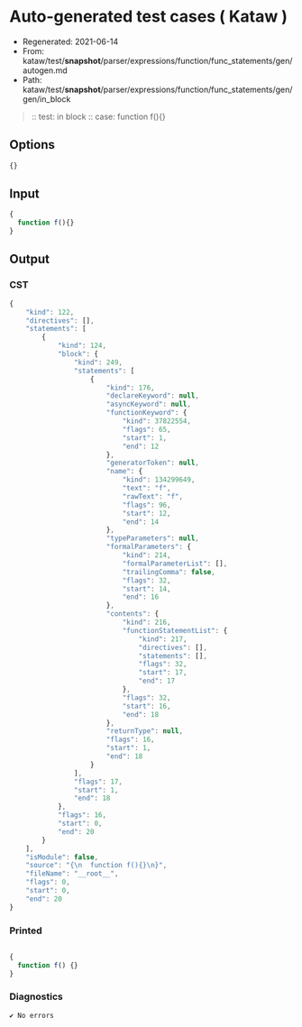 # Auto-generated test cases ( Kataw )
- Regenerated: 2021-06-14
- From: kataw/test/__snapshot__/parser/expressions/function/func_statements/gen/autogen.md
- Path: kataw/test/__snapshot__/parser/expressions/function/func_statements/gen/gen/in_block
> :: test: in block
> :: case: function f(){}
## Options

`````js
{}
`````
## Input

`````js
{
  function f(){}
}
`````
## Output

### CST

```javascript
{
    "kind": 122,
    "directives": [],
    "statements": [
        {
            "kind": 124,
            "block": {
                "kind": 249,
                "statements": [
                    {
                        "kind": 176,
                        "declareKeyword": null,
                        "asyncKeyword": null,
                        "functionKeyword": {
                            "kind": 37822554,
                            "flags": 65,
                            "start": 1,
                            "end": 12
                        },
                        "generatorToken": null,
                        "name": {
                            "kind": 134299649,
                            "text": "f",
                            "rawText": "f",
                            "flags": 96,
                            "start": 12,
                            "end": 14
                        },
                        "typeParameters": null,
                        "formalParameters": {
                            "kind": 214,
                            "formalParameterList": [],
                            "trailingComma": false,
                            "flags": 32,
                            "start": 14,
                            "end": 16
                        },
                        "contents": {
                            "kind": 216,
                            "functionStatementList": {
                                "kind": 217,
                                "directives": [],
                                "statements": [],
                                "flags": 32,
                                "start": 17,
                                "end": 17
                            },
                            "flags": 32,
                            "start": 16,
                            "end": 18
                        },
                        "returnType": null,
                        "flags": 16,
                        "start": 1,
                        "end": 18
                    }
                ],
                "flags": 17,
                "start": 1,
                "end": 18
            },
            "flags": 16,
            "start": 0,
            "end": 20
        }
    ],
    "isModule": false,
    "source": "{\n  function f(){}\n}",
    "fileName": "__root__",
    "flags": 0,
    "start": 0,
    "end": 20
}
```

### Printed

```javascript

{
  function f() {}
}
```

### Diagnostics

```javascript
✔ No errors
```

